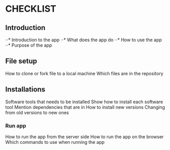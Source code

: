 # CHECKLIST

## Introduction
⋅⋅* Introduction to the app
⋅⋅* What does the app do
⋅⋅* How to use the app
⋅⋅* Purpose of the app

## File setup
How to clone or fork file to a local machine
Which files are in the repository


## Installations
Software tools that needs to be installed
Show how to install each software tool
Mention dependencies that are in
How to install new versions
Changing from old versions to new ones

### Run app
How to run the app from the server side
How to run the app on the browser
Which commands to use when running the app
